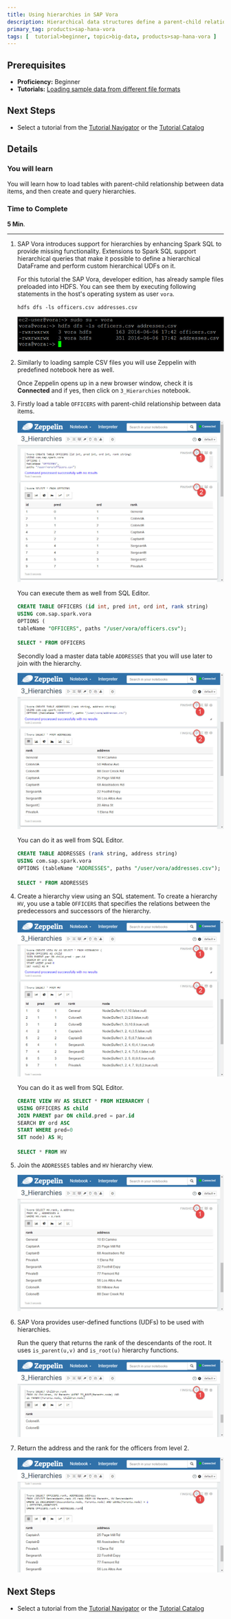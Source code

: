 ```yaml
---
title: Using hierarchies in SAP Vora
description: Hierarchical data structures define a parent-child relationship between different data items, providing an abstraction that makes it possible to perform complex computations on different levels of data.
primary_tag: products>sap-hana-vora
tags: [  tutorial>beginner, topic>big-data, products>sap-hana-vora ]
---
```

## Prerequisites  
 - **Proficiency:** Beginner
 - **Tutorials:** [Loading sample data from different file formats](http://www.sap.com/developer/tutorials/vora-zeppelin-load-file-formats.html)

## Next Steps
 - Select a tutorial from the [Tutorial Navigator](http://www.sap.com/developer/tutorial-navigator.html) or the [Tutorial Catalog](http://www.sap.com/developer/tutorials.html)

## Details
### You will learn  
You will learn how to load tables with parent-child relationship between data items, and then create and query hierarchies.

### Time to Complete
**5 Min**.

---

1. SAP Vora introduces support for hierarchies by enhancing Spark SQL to provide missing functionality. Extensions to Spark SQL support hierarchical queries that make it possible to define a hierarchical DataFrame and perform custom hierarchical UDFs on it.

    For this tutorial the SAP Vora, developer edition, has already sample files preloaded into HDFS. You can see them by executing following statements in the host's operating system as user `vora`.

    ```shell
    hdfs dfs -ls officers.csv addresses.csv
    ```

    ![Check HDFS for files](vorahier00.jpg)

2. Similarly to loading sample CSV files you will use Zeppelin with predefined notebook here as well.

    Once Zeppelin opens up in a new browser window, check it is **Connected** and if yes, then click on `3_Hierarchies` notebook.

3. Firstly load a table `OFFICERS` with parent-child relationship between data items.

    ![Create OFFICERS table](vorahier01.jpg)

    You can execute them as well from SQL Editor.

    ```sql
    CREATE TABLE OFFICERS (id int, pred int, ord int, rank string)
    USING com.sap.spark.vora
    OPTIONS (
    tableName "OFFICERS", paths "/user/vora/officers.csv");

    SELECT * FROM OFFICERS
    ```

    Secondly load a master data table `ADDRESSES` that you will use later to join with the hierarchy.

    ![Create ADDRESSES table](vorahier02.jpg)

    You can do it as well from SQL Editor.

    ```sql
    CREATE TABLE ADDRESSES (rank string, address string)
    USING com.sap.spark.vora
    OPTIONS (tableName "ADDRESSES", paths "/user/vora/addresses.csv");

    SELECT * FROM ADDRESSES    
    ```

4. Create a hierarchy view using an SQL statement. To create a hierarchy `HV`, you use a table `OFFICERS` that specifies the relations between the predecessors and successors of the hierarchy.

    ![Create HV hierarchy view](vorahier03.jpg)

    You can do it as well from SQL Editor.

    ```sql
    CREATE VIEW HV AS SELECT * FROM HIERARCHY (
    USING OFFICERS AS child
    JOIN PARENT par ON child.pred = par.id
    SEARCH BY ord ASC
    START WHERE pred=0
    SET node) AS H;

    SELECT * FROM HV
    ```

5. Join the `ADDRESSES` tables and `HV` hierarchy view.

    ![Join hierarchy view with table](vorahier04.jpg)

6. SAP Vora provides user-defined functions (UDFs) to be used with hierarchies.

    Run the query that returns the rank of the descendants of the root. It uses `is_parent(u,v)` and `is_root(u)` hierarchy functions.

    ![Query with hierarchy UDFs](vorahier05.jpg)

7. Return the address and the rank for the officers from level 2.

    ![Query mixing joins and UDFs](vorahier06.jpg)

## Next Steps
 - Select a tutorial from the [Tutorial Navigator](http://www.sap.com/developer/tutorial-navigator.html) or the [Tutorial Catalog](http://www.sap.com/developer/tutorials.html)
